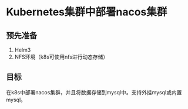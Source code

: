 # Kubernetes集群中部署nacos集群
## 预先准备
1. Helm3
2. NFS环境（k8s可使用nfs进行动态存储）
## 目标
在k8s中部署nacos集群，并且将数据存储到mysql中。支持外挂mysql或内置mysql。

